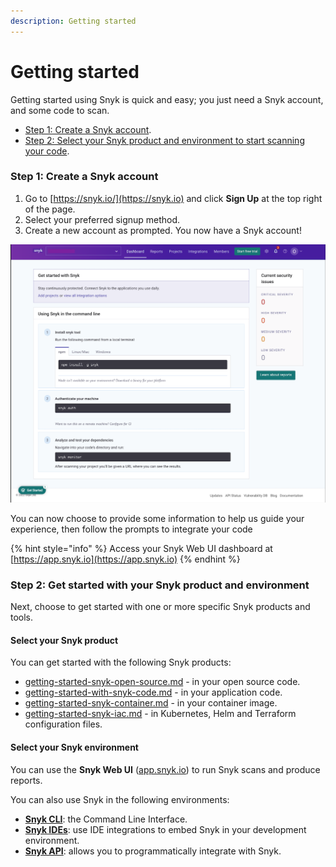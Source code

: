 ```yaml
---
description: Getting started
---
```


# Getting started

Getting started using Snyk is quick and easy; you just need a Snyk account, and some code to scan.

* [Step 1: Create a Snyk account](getting-started.md#step-1-create-a-snyk-account).
* [Step 2: Select your Snyk product and environment to start scanning your code](getting-started.md#step-2-get-started-with-your-snyk-product-and-environment).

### Step 1: Create a Snyk account

1. Go to [https://snyk.io/](https://snyk.io) and click **Sign Up** at the top right of the page.
2. Select your preferred signup method.
3. Create a new account as prompted. You now have a Snyk account!

![](<.gitbook/assets/image (66) (2).png>)

You can now choose to provide some information to help us guide your experience, then follow the prompts to integrate your code

{% hint style="info" %}
Access your Snyk Web UI dashboard at [https://app.snyk.io](https://app.snyk.io)
{% endhint %}

### Step 2: Get started with your Snyk product and environment

Next, choose to get started with one or more specific Snyk products and tools.

#### Select your Snyk product

You can get started with the following Snyk products:

* [getting-started-snyk-open-source.md](products/snyk-open-source/getting-started-snyk-open-source.md "mention") - in your open source code.
* [getting-started-with-snyk-code.md](getting-started/getting-started-snyk-products/getting-started-with-snyk-code.md "mention") - in your application code.
* [getting-started-snyk-container.md](products/snyk-container/getting-started-snyk-container.md "mention") - in your container image.
* [getting-started-snyk-iac.md](products/snyk-infrastructure-as-code/getting-started-snyk-iac.md "mention") - in Kubernetes, Helm and Terraform configuration files.

#### Select your Snyk environment

You can use the **Snyk Web UI** ([app.snyk.io](https://app.snyk.io)) to run Snyk scans and produce reports.

You can also use Snyk in the following environments:

* [**Snyk CLI**](https://docs.snyk.io/snyk-cli): the Command Line Interface.
* [**Snyk IDEs**](ide-tools/): use IDE integrations to embed Snyk in your development environment.
* [**Snyk API**](https://support.snyk.io/hc/en-us/categories/360000665657-Snyk-API): allows you to programmatically integrate with Snyk.
